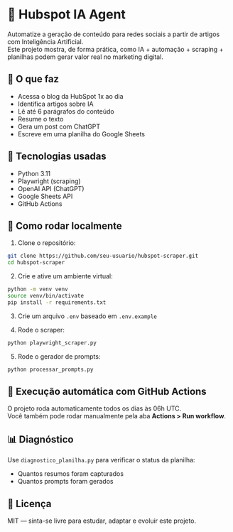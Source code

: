 # 🤖 Hubspot IA Agent

Automatize a geração de conteúdo para redes sociais a partir de artigos com Inteligência Artificial.  
Este projeto mostra, de forma prática, como IA + automação + scraping + planilhas podem gerar valor real no marketing digital.

## 📌 O que faz

- Acessa o blog da HubSpot 1x ao dia
- Identifica artigos sobre IA
- Lê até 6 parágrafos do conteúdo
- Resume o texto
- Gera um post com ChatGPT
- Escreve em uma planilha do Google Sheets

## 🧠 Tecnologias usadas

- Python 3.11
- Playwright (scraping)
- OpenAI API (ChatGPT)
- Google Sheets API
- GitHub Actions

## 🚀 Como rodar localmente

1. Clone o repositório:
```bash
git clone https://github.com/seu-usuario/hubspot-scraper.git
cd hubspot-scraper
```

2. Crie e ative um ambiente virtual:
```bash
python -m venv venv
source venv/bin/activate
pip install -r requirements.txt
```

3. Crie um arquivo `.env` baseado em `.env.example`

4. Rode o scraper:
```bash
python playwright_scraper.py
```

5. Rode o gerador de prompts:
```bash
python processar_prompts.py
```

## 📅 Execução automática com GitHub Actions

O projeto roda automaticamente todos os dias às 06h UTC.  
Você também pode rodar manualmente pela aba **Actions > Run workflow**.

## 📊 Diagnóstico

Use `diagnostico_planilha.py` para verificar o status da planilha:
- Quantos resumos foram capturados
- Quantos prompts foram gerados

## 🧾 Licença

MIT — sinta-se livre para estudar, adaptar e evoluir este projeto.
